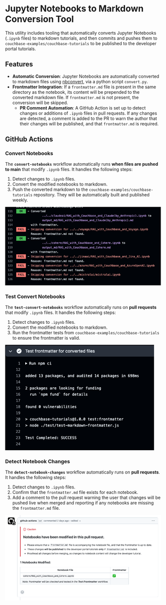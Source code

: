 
# Jupyter Notebooks to Markdown Conversion Tool

This utility includes tooling that automatically converts Jupyter Notebooks (`.ipynb` files) to markdown tutorials, and then commits and pushes them to `couchbase-examples/couchbase-tutorials` to be published to the developer portal tutorials.

## Features

- **Automatic Conversion**: Jupyter Notebooks are automatically converted to markdown files using [nbconvert](https://nbconvert.readthedocs.io/), via a python script `convert.py`.
- **Frontmatter Integration**: If a `frontmatter.md` file is present in the same directory as the notebook, its content will be prepended to the converted markdown file. If `frontmatter.md` is not present, the conversion will be skipped.
  - **PR Comment Automation**: A GitHub Action is set up to detect changes or additions of `.ipynb` files in pull requests. If any changes are detected, a comment is added to the PR to warn the author that their changes will be published, and that `frontmatter.md` is required.

## GitHub Actions

### Convert Notebooks
The **`convert-notebooks`** workflow automatically runs **when files are pushed to main** that modify `.ipynb` files. It handles the following steps:

1. Detect changes to `.ipynb` files.
2. Convert the modified notebooks to markdown.
3. Push the converted markdown to the `couchbase-examples/couchbase-tutorials` repository. They will be automatically built and published weekly.

![convert-screenshot.png](static/convert-screenshot.png)

### Test Convert Notebooks
The **`test-convert-notebooks`** workflow automatically runs on **pull requests** that modify `.ipynb` files. It handles the following steps:

1. Detect changes to `.ipynb` files.
2. Convert the modified notebooks to markdown.
3. Run the frontmatter tests from `couchbase-examples/couchbase-tutorials` to ensure the frontmatter is valid.

![test-screenshot.png](static/test-screenshot.png)

### Detect Notebook Changes
The **`detect-notebook-changes`** workflow automatically runs on **pull requests**. It handles the following steps:

1. Detect changes to `.ipynb` files.
2. Confirm that the `frontmatter.md` file exists for each notebook.
3. Add a comment to the pull request warning the user that changes will be pushed live when merged and reporting if any notebooks are missing the `frontmatter.md` file.

![comment-screenshot.png](static/comment-screenshot.png)

